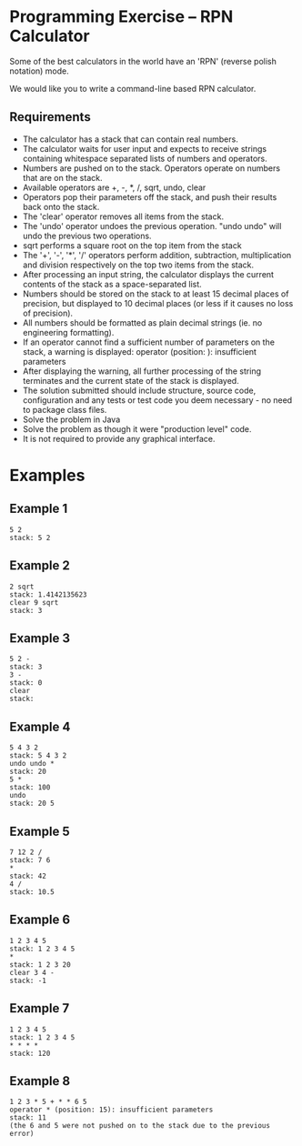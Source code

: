 Programming Exercise – RPN Calculator
=====================================

Some of the best calculators in the world have an 'RPN' (reverse polish notation) mode.

We would like you to write a command-line based RPN calculator.

Requirements
------------

- The calculator has a stack that can contain real numbers.
- The calculator waits for user input and expects to receive strings containing whitespace separated lists of numbers and operators.
- Numbers are pushed on to the stack. Operators operate on numbers that are on the stack.
- Available operators are +, -, *, /, sqrt, undo, clear
- Operators pop their parameters off the stack, and push their results back onto the stack.
- The 'clear' operator removes all items from the stack.
- The 'undo' operator undoes the previous operation. "undo undo" will undo the previous two operations.
- sqrt performs a square root on the top item from the stack
- The '+', '-', '*', '/' operators perform addition, subtraction, multiplication and division respectively on the top two items from the stack.
- After processing an input string, the calculator displays the current contents of the stack as a space-separated list.
- Numbers should be stored on the stack to at least 15 decimal places of precision, but displayed to 10 decimal places (or less if it causes no loss of precision).
- All numbers should be formatted as plain decimal strings (ie. no engineering formatting).
- If an operator cannot find a sufficient number of parameters on the stack, a warning is displayed:
    operator <operator> (position: <pos>): insufficient parameters
- After displaying the warning, all further processing of the string terminates and the current state of the stack is displayed.
- The solution submitted should include structure, source code, configuration and any tests or test code you deem necessary - no need to package class files.
- Solve the problem in Java
- Solve the problem as though it were "production level" code.
- It is not required to provide any graphical interface.

Examples
=========

Example 1
---------
```
5 2
stack: 5 2
```

Example 2
---------

```
2 sqrt
stack: 1.4142135623
clear 9 sqrt
stack: 3
```

Example 3
---------
```
5 2 -
stack: 3
3 -
stack: 0
clear
stack:
```

Example 4
---------
```
5 4 3 2
stack: 5 4 3 2
undo undo *
stack: 20
5 *
stack: 100
undo
stack: 20 5
```

Example 5
---------
```
7 12 2 /
stack: 7 6
*
stack: 42
4 /
stack: 10.5 
```

Example 6
---------
```
1 2 3 4 5
stack: 1 2 3 4 5
*
stack: 1 2 3 20
clear 3 4 -
stack: -1
```

Example 7
---------
```
1 2 3 4 5
stack: 1 2 3 4 5
* * * *
stack: 120
```

Example 8
---------
```
1 2 3 * 5 + * * 6 5
operator * (position: 15): insufficient parameters
stack: 11
(the 6 and 5 were not pushed on to the stack due to the previous error) 
```